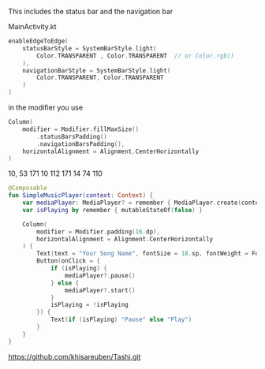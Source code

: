 
This includes the status bar and the navigation bar

MainActivity.kt
```kotlin
enableEdgeToEdge(  
    statusBarStyle = SystemBarStyle.light(  
        Color.TRANSPARENT , Color.TRANSPARENT  // or Color.rgb()
    ),  
    navigationBarStyle = SystemBarStyle.light(  
        Color.TRANSPARENT, Color.TRANSPARENT  
    )  
)
```


in the modifier you use

```kotlin
Column(  
    modifier = Modifier.fillMaxSize()  
        .statusBarsPadding()  
        .navigationBarsPadding(),  
    horizontalAlignment = Alignment.CenterHorizontally  
)
```

10, 53 171
10 112 171
14 74 110


```kotlin
@Composable
fun SimpleMusicPlayer(context: Context) {
    var mediaPlayer: MediaPlayer? = remember { MediaPlayer.create(context, R.raw.your_song) }
    var isPlaying by remember { mutableStateOf(false) }

    Column(
        modifier = Modifier.padding(16.dp),
        horizontalAlignment = Alignment.CenterHorizontally
    ) {
        Text(text = "Your Song Name", fontSize = 18.sp, fontWeight = FontWeight.Bold)
        Button(onClick = {
            if (isPlaying) {
                mediaPlayer?.pause()
            } else {
                mediaPlayer?.start()
            }
            isPlaying = !isPlaying
        }) {
            Text(if (isPlaying) "Pause" else "Play")
        }
    }
}

```



https://github.com/khisareuben/Tashi.git